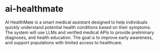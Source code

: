# ai-healthmate
AI HealthMate is a smart medical assistant designed to help individuals quickly understand potential health conditions based on their symptoms. The system will use LLMs and verified medical APIs to provide preliminary diagnoses, and health education. The goal is to improve early awareness, and support populations with limited access to healthcare.
